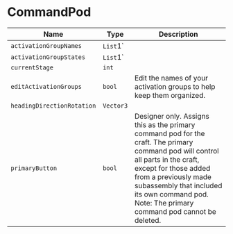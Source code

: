 # CommandPod


|Name|Type|Description|
|--|--|--|
|`activationGroupNames`|`List`1`||
|`activationGroupStates`|`List`1`||
|`currentStage`|`int`||
|`editActivationGroups`|`bool`|Edit the names of your activation groups to help keep them organized.|
|`headingDirectionRotation`|`Vector3`||
|`primaryButton`|`bool`|Designer only. Assigns this as the primary command pod for the craft. The primary command pod will control all parts in the craft, except for those added from a previously made subassembly that included its own command pod. Note: The primary command pod cannot be deleted.|


